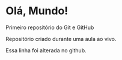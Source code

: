 # Olá, Mundo!
 Primeiro repositório do Git e GitHub

 Repositório criado durante uma aula ao vivo.

 Essa linha foi alterada no github.
